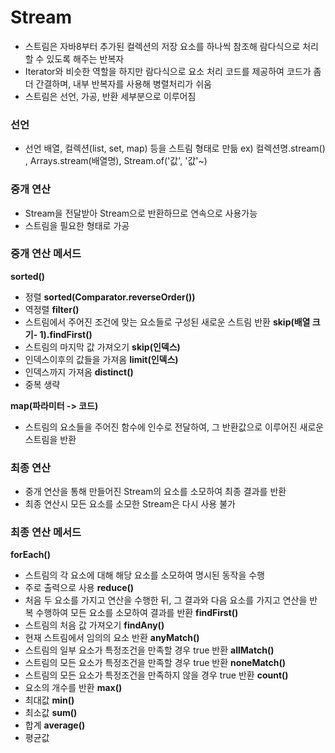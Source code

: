 # Stream
- 스트림은 자바8부터 추가된 컬렉션의 저장 요소를 하나씩 참조해 람다식으로 처리할 수 있도록 해주는 반복자
- Iterator와 비슷한 역할을 하지만 람다식으로 요소 처리 코드를 제공하여 코드가 좀 더 간결하며, 내부 반복자를 사용해 병렬처리가 쉬움
- 스트림은 선언, 가공, 반환 세부분으로 이루어짐
### 선언
- 선언 배열, 컬렉션(list, set, map) 등을 스트림 형태로 만듦 ex) 컬렉션명.stream() , Arrays.stream(배열명), Stream.of('값', '값'~)

### 중개 연산
- Stream을 전달받아  Stream으로 반환하므로 연속으로 사용가능
- 스트림을 필요한 형태로 가공
### 중개 연산 메서드
**sorted()**    
- 정렬
  **sorted(Comparator.reverseOrder())**    
- 역정렬
  **filter()**
- 스트림에서 주어진 조건에 맞는 요소들로 구성된 새로운 스트림 반환
**skip(배열 크기- 1).findFirst()**
- 스트림의 마지막 값 가져오기
**skip(인덱스)**
- 인덱스이후의 값들을 가져옴
**limit(인덱스)**
- 인덱스까지 가져옴
**distinct()**
- 중복 생략

**map(파라미터 -> 코드)**
- 스트림의 요소들을 주어진 함수에 인수로 전달하여, 그 반환값으로 이루어진 새로운 스트림을 반환

### 최종 연산
- 중개 연산을 통해 만들어진 Stream의 요소를 소모하여 최종 결과를 반환
- 최종 연산시 모든 요소를 소모한 Stream은 다시 사용 불가
### 최종 연산 메서드
**forEach()**
- 스트림의 각 요소에 대해 해당 요소를 소모하여 명시된 동작을 수행
- 주로 출력으로 사용
**reduce()**
- 처음 두 요소를 가지고 연산을 수행한 뒤, 그 결과와 다음 요소를 가지고 연산을 반복 수행하여 모든 요소를 소모하여 결과를 반환
**findFirst()**
- 스트림의 처음 값 가져오기
**findAny()**
- 현재 스트림에서 임의의 요소 반환
**anyMatch()**
- 스트림의 일부 요소가 특정조건을 만족할 경우 true 반환
**allMatch()**
- 스트림의 모든 요소가 특정조건을 만족할 경우 true 반환
**noneMatch()**
- 스트림의 모든 요소가 특정조건을 만족하지 않을 경우 true 반환
**count()**
- 요소의 개수를 반환
**max()**
- 최대값
**min()**
- 최소값
**sum()**
- 합계
**average()**
- 평균값
